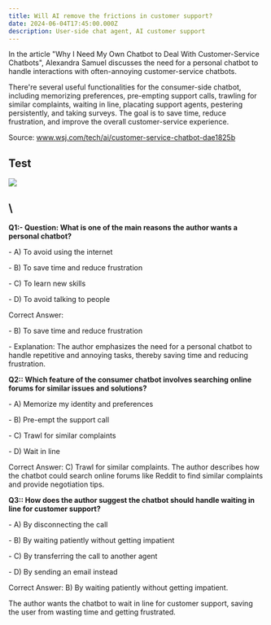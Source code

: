 ```yaml
---
title: Will AI remove the frictions in customer support?
date: 2024-06-04T17:45:00.000Z
description: User-side chat agent, AI customer support
---
```

In the article "Why I Need My Own Chatbot to Deal With Customer-Service Chatbots", Alexandra Samuel discusses the need for a personal chatbot to handle interactions with often-annoying customer-service chatbots. 

There're  several useful functionalities for the consumer-side chatbot, including memorizing preferences, pre-empting support calls, trawling for similar complaints, waiting in line, placating support agents, pestering persistently, and taking surveys. The goal is to save time, reduce frustration, and improve the overall customer-service experience.

Source: www.wsj.com/tech/ai/customer-service-chatbot-dae1825b



## **Test**

![](/img/user-side-chatbot.png)

## \
**Q1:- Question: What is one of the main reasons the author wants a personal chatbot?**

\- A) To avoid using the internet

\- B) To save time and reduce frustration

\- C) To learn new skills

\- D) To avoid talking to people

Correct Answer:

\- B) To save time and reduce frustration

\- Explanation: The author emphasizes the need for a personal chatbot to handle repetitive and annoying tasks, thereby saving time and reducing frustration.



**Q2:: Which feature of the consumer chatbot involves searching online forums for similar issues and solutions?**

\- A) Memorize my identity and preferences

\- B) Pre-empt the support call

\- C) Trawl for similar complaints

\- D) Wait in line

Correct Answer:  C) Trawl for similar complaints.  The author describes how the chatbot could search online forums like Reddit to find similar complaints and provide negotiation tips.



**Q3:: How does the author suggest the chatbot should handle waiting in line for customer support?**

\- A) By disconnecting the call

\- B) By waiting patiently without getting impatient

\- C) By transferring the call to another agent

\- D) By sending an email instead

Correct Answer: B) By waiting patiently without getting impatient.

The author wants the chatbot to wait in line for customer support, saving the user from wasting time and getting frustrated.
